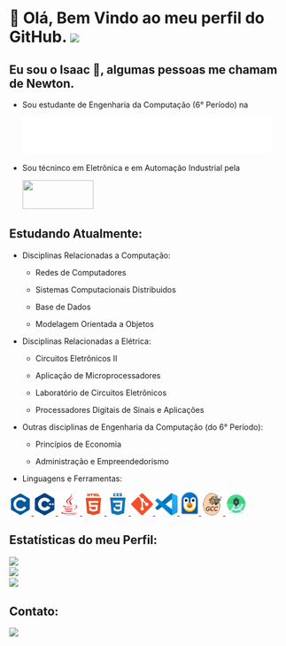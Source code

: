 # 👋 Olá, Bem Vindo ao meu perfil do GitHub. <a href="https://github.com/ISS2718" target="_blank" rel="noreferrer"><img src="https://komarev.com/ghpvc/?username=ISS2718&color=81a1c1"/></a>

## Eu sou o Isaac 🐌, algumas pessoas me chamam de Newton.

 - Sou estudante de Engenharia da Computação (6° Período) na

    <a href="https://www5.usp.br" target="_blank" rel="noreferrer"><img src="img/usp-2018.png" width="450" height="66"/></a>
 
 - Sou técninco em Eletrônica e em Automação Industrial pela

    <a href="https://www.cps.sp.gov.br/etec/" target="_blank" rel="noreferrer"><img src="https://fatweb.s3.amazonaws.com/vestibulinhoetec/assets/img/layout/logotipo-etec.png" width="128" height="52"/></a>

## Estudando Atualmente:
 - Disciplinas Relacionadas a Computação:
   - Redes de Computadores

   - Sistemas Computacionais Distribuidos

   - Base de Dados
   
   
   - Modelagem Orientada a Objetos

 - Disciplinas Relacionadas a Elétrica:
   - Circuitos Eletrônicos II

   - Aplicação de Microprocessadores

   - Laboratório de Circuitos Eletrônicos

   - Processadores Digitais de Sinais e Aplicações

 - Outras disciplinas de Engenharia da Computação (do 6° Período):
   - Princípios de Economia

   - Administração e Empreendedorismo

- Linguagens e Ferramentas:

<a href="https://devdocs.io/c/" target="_blank" rel="noreferrer"> <img src="https://raw.githubusercontent.com/devicons/devicon/master/icons/c/c-plain.svg" alt="c" width="40" height="40"/> </a>
<a href="https://devdocs.io/cpp/" target="_blank" rel="noreferrer"> <img src="https://raw.githubusercontent.com/devicons/devicon/master/icons/cplusplus/cplusplus-plain.svg" alt="cplusplus" width="40" height="40"/> </a><a href="https://docs.oracle.com/en/java/" target="_blank" rel="noreferrer"> <img src="https://raw.githubusercontent.com/devicons/devicon/master/icons/java/java-plain.svg" alt="java" width="40" height="40"/> </a>
</a> <a href="https://devdocs.io/html/" target="_blank" rel="noreferrer"> <img src="https://raw.githubusercontent.com/devicons/devicon/master/icons/html5/html5-plain-wordmark.svg" alt="html5" width="40" height="40"/> </a> <a href="https://devdocs.io/css/" target="_blank" rel="noreferrer"> <img src="https://raw.githubusercontent.com/devicons/devicon/master/icons/css3/css3-plain-wordmark.svg" alt="css3" width="40" height="40"/> </a> 
<a href="https://git-scm.com/" target="_blank" rel="noreferrer"> <img src="https://raw.githubusercontent.com/devicons/devicon/master/icons/git/git-plain.svg" alt="git" width="40" height="40"/> </a>
<a href="https://code.visualstudio.com" target="_blank" rel="noreferrer"> <img src="https://raw.githubusercontent.com/devicons/devicon/master/icons/vscode/vscode-original.svg" alt="vscode" width="40" height="40"/> </a>
<a href="https://learn.microsoft.com/pt-br/windows/wsl/about" target="_blank" rel="noreferrer"> <img src="./img/WSL_TUX.png" alt="gcc" width="35" height=""/> </a>
<a href="https://gcc.gnu.org" target="_blank" rel="noreferrer"> <img src="https://raw.githubusercontent.com/devicons/devicon/master/icons/gcc/gcc-original.svg" alt="gcc" width="40" height="40"/> </a>
<a href="androidstudio.com" target="_blank" rel="noreferrer"> <img src="./img/Android_Studio.png" alt="AndroidStudio" width="40" height="40"/></a>

## Estatísticas do meu Perfil:
<div>
 <a href="https://github.com/ISS2718" target="_blank" rel="noreferrer">
  <img src="https://github-readme-stats.vercel.app/api?username=ISS2718&show_icons=true&count_private=true&hide_title=true&theme=nord&locale=pt-br"/>
 </a>
</div>
<div>
 <a href="https://github.com/ISS2718" target="_blank" rel="noreferrer">
  <img src="https://github-readme-streak-stats.herokuapp.com/?user=iss2718&theme=nord&fire=FA4944&locale=pt-br"/>
 </a>
</div>
<div>
 <a href="https://github.com/ISS2718" target="_blank" rel="noreferrer">
  <img src="https://github-readme-stats.vercel.app/api/top-langs?username=iss2718&show_icons=true&locale=pt-br&layout=compact&theme=nord&hide=MakeFile,Stata&langs_count=10&hide_title=true&card_width=445"/>
 </a>
</div>

## Contato:

<div>
<a href="https://www.linkedin.com/in/isaac-soares-76a111197/" target="_blank"><img src="https://img.shields.io/badge/-LinkedIn-%230077B5?style=for-the-badge&logo=linkedin&logoColor=white" target="_blank"></a>   
</div>



